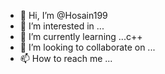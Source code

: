 - 👋 Hi, I’m @Hosain199
- 👀 I’m interested in ...
- 🌱 I’m currently learning ...c++
- 💞️ I’m looking to collaborate on ...
- 📫 How to reach me ...

<!---
Hosain199/Hosain199 is a ✨ special ✨ repository because its `README.md` (this file) appears on your GitHub profile.
You can click the Preview link to take a look at your changes.
--->
